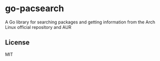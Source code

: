 # go-pacsearch

A Go library for searching packages and getting information from the Arch Linux official repository and AUR

## License

MIT
